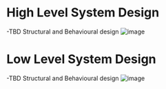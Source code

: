 # High Level System Design
-TBD Structural and Behavioural design
![image](https://user-images.githubusercontent.com/78525873/142978478-83922d12-b43c-4cb9-a886-3d5b1856342c.png)
# Low Level System Design
-TBD Structural and Behavioural design
![image](https://user-images.githubusercontent.com/78525873/142980232-862a95ea-6e36-4d3e-ac0f-5a35390c52c4.png)
